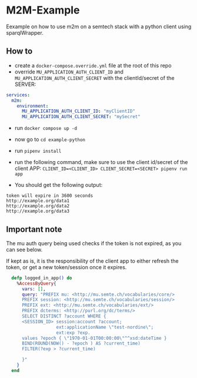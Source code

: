 # M2M-Example

Eexample on how to use m2m on a semtech stack with a python client using sparqlWrapper.

## How to

- create a `docker-compose.override.yml` file at the root of this repo
- override `MU_APPLICATION_AUTH_CLIENT_ID` and `MU_APPLICATION_AUTH_CLIENT_SECRET` with the clientId/secret of the SERVER:

```yml
services:
  m2m:
    environment:
      MU_APPLICATION_AUTH_CLIENT_ID: "myClientID"
      MU_APPLICATION_AUTH_CLIENT_SECRET: "mySecret"
```

- run `docker compose up -d`

- now go to `cd example-python`
- run `pipenv install`
- run the following command, make sure to use the client id/secret of the client APP:
  `CLIENT_ID=<CLIENT_ID> CLIENT_SECRET=<SECRET> pipenv run app`

- You should get the following output:

```
token will expire in 3600 seconds
http://example.org/data1
http://example.org/data2
http://example.org/data3

```

## Important note

The mu auth query being used checks if the token is not expired, as you can see below.

If kept as is, it is the responsibility of the client app to either refresh the token,
or get a new token/session once it expires.

```ex
  defp logged_in_app() do
    %AccessByQuery{
      vars: [],
      query: "PREFIX mu: <http://mu.semte.ch/vocabularies/core/>
      PREFIX session: <http://mu.semte.ch/vocabularies/session/>
      PREFIX ext: <http://mu.semte.ch/vocabularies/ext/>
      PREFIX dcterms: <http://purl.org/dc/terms/>
      SELECT DISTINCT ?account WHERE {
      <SESSION_ID> session:account ?account;
                   ext:applicationName \"test-nordine\";
                   ext:exp ?exp.
      values ?epoch { \"1970-01-01T00:00:00\"^^xsd:dateTime }
      BIND(ROUND(NOW() - ?epoch ) AS ?current_time)
      FILTER(?exp > ?current_time)

      }"
    }
  end
```
